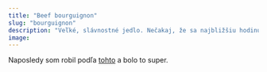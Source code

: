 ```yaml
---
title: "Beef bourguignon"
slug: "bourguignon"
description: "Veľké, slávnostné jedlo. Nečakaj, že sa najbližšiu hodinu budeš hýbať."
image:
---
```


Naposledy som robil podľa [tohto](https://cooking.nytimes.com/recipes/1018528-beef-bourguignon) a bolo to super.
